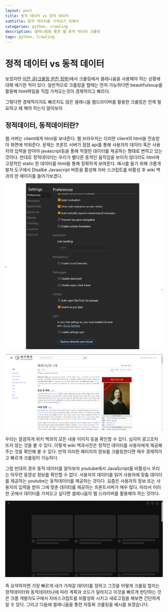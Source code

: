 ```yaml
---
layout: post
title: 동적 데이터 vs 정적 데이터
subtitle: 동적 데이터를 가져오기 위해서
categories: python, crawling
description: 셀레니움을 통한 웹 동적 데이터 크롤링
tags: python, Crawling 
---
```


# 정적 데이터 vs 동적 데이터

늦었지만 [이전 글(크롤링 완전 정복)](https://code-y-learner.github.io/python/2022/10/08/Python-tictactoe.html)에서 크롤링에서 셀레니움을 사용해야 하는 상황에 대해 얘기한 적이 있다. 일반적으로 크롤링을 할때는 먼저 가능하다면 beautifulsoup를 활용해 html파일을 직접 가져오는것이 경제적이고 빠르다.

그렇다면 경제적이지도 빠르지도 않은 셀레니움 웹드라이버를 활용한 크롤링은 언제 필요하고 왜 해야 하는지 알아보자

## 정적데이터, 동적데이터란?

웹 서버는 client에게 html을 보내준다. 웹 브라우저는 이러한 client의 html을 전송받아 화면에 띄워준다. 문제는 프론트 서버가 점점 api를 통해 사용자의 데이터 혹은 사용자의 입력을 받아야 javascript등을 통해 적절한 데이터를 제공하는 형태로 변하고 있는 것이다.
반대로 정적데이터는 우리가 별다른 동적인 움직임을 보이지 않더라도 html에 고정적인 static 한 데이터를 html을 통해 정확하게 보여준다. 예시를 들기 위해 크롬개발자 도구에서 Disalbe Javascript 버튼을 활성해 자바 스크립트를 비활성 후 wiki 백과의 한 페이지를 들어가보겠다.

![Untitled](/assets/images/2024-02-13/1.png)

![Untitled](/assets/images/2024-02-13/2.png)

우리는 깔끔하게 위키 백과의 모든 내용 이미지 등을 확인할 수 있다. 심지어 광고조차 뜨지 않는 것을 볼 수 있다. 이렇게 wiki 백과사전은 정적인 데이터를 사용자에게 제공해주는 것을 확인해 볼 수 있다. 만약 이러한 페이지의 정보를 크롤링한다면 매우 경제적이고 빠르게 크롤링이 가능하다.

그럼 반대의 경우 동적 데이터를 알아보자 youtube에서 JavaScript를 비활성시 우리는 아무런 동영상 정보를 확인할 수 없다. 사용자의 데이터를 읽어 사용자에 맞춤 데이터를 제공하는 youtube는 동적데이터를 제공하는 것이다. 요즘은 사용자의 정보 또는 사용자의 입력을 받아 그에 맞춘 데이터를 제공하는 프론트서버가 매우 많다. 따라서 이러한 곳에서 데이터를 가져오고 싶다면 셀레니움의 웹 드라이버를 활용해야 하는 것이다.

![Untitled](/assets/images/2024-02-13/3.png)

즉 요약하자면 가장 빠르게 내가 가져갈 데이터를 정하고 그것을 어떻게 크롤링 할지는 정적데이터와 동적데이터냐에 따라 계획과 코드가 달라지고 이것을 빠르게 판단하는 것은 크롬 개발자도구에서 자바스크립트를 비활성화 시키고 새로고침을 해보면 간단하게 알 수 있다. 그리고 다음에 셀레니움을 통한 자동화 크롤링을 예시를 보겠습니다.
